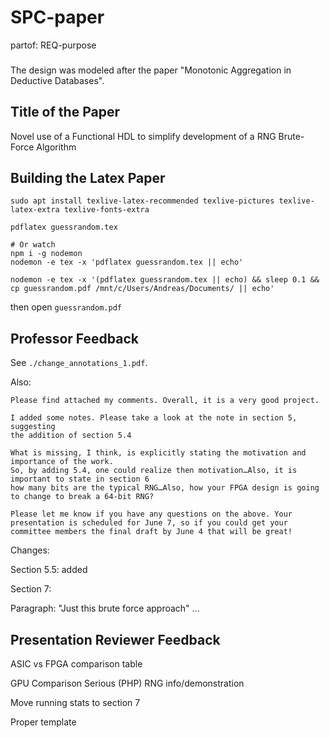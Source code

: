 # SPC-paper
partof: REQ-purpose
###

The design was modeled after the paper "Monotonic Aggregation in Deductive Databases". 

## Title of the Paper

Novel use of a Functional HDL to simplify development of a RNG Brute-Force Algorithm

## Building the Latex Paper

```
sudo apt install texlive-latex-recommended texlive-pictures texlive-latex-extra texlive-fonts-extra

pdflatex guessrandom.tex

# Or watch
npm i -g nodemon
nodemon -e tex -x 'pdflatex guessrandom.tex || echo'
```

```
nodemon -e tex -x '(pdflatex guessrandom.tex || echo) && sleep 0.1 && cp guessrandom.pdf /mnt/c/Users/Andreas/Documents/ || echo'
```

then open `guessrandom.pdf`

## Professor Feedback

See `./change_annotations_1.pdf`.

Also:

```
Please find attached my comments. Overall, it is a very good project.

I added some notes. Please take a look at the note in section 5, suggesting
the addition of section 5.4

What is missing, I think, is explicitly stating the motivation and importance of the work.
So, by adding 5.4, one could realize then motivation…Also, it is important to state in section 6
how many bits are the typical RNG…Also, how your FPGA design is going to change to break a 64-bit RNG?

Please let me know if you have any questions on the above. Your presentation is scheduled for June 7, so if you could get your committee members the final draft by June 4 that will be great! 
```

Changes:

Section 5.5: added

Section 7:

Paragraph: "Just this brute force approach" ...

## Presentation Reviewer Feedback

ASIC vs FPGA comparison table

GPU Comparison
Serious (PHP) RNG info/demonstration

Move running stats to section 7

Proper template
